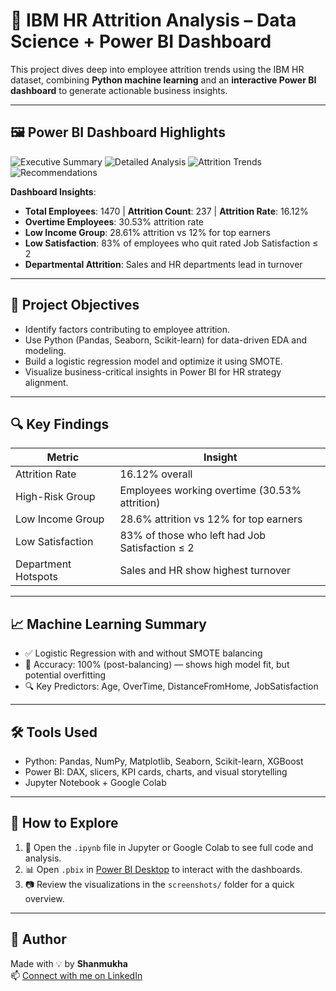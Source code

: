 
# 🧠 IBM HR Attrition Analysis – Data Science + Power BI Dashboard

This project dives deep into employee attrition trends using the IBM HR dataset, combining **Python machine learning** and an **interactive Power BI dashboard** to generate actionable business insights.

---

## 🖼️ Power BI Dashboard Highlights

![Executive Summary](screenshots/Screenshot1.png)
![Detailed Analysis](screenshots/Screenshot2.png)
![Attrition Trends](screenshots/Screenshot3.png)
![Recommendations](screenshots/Screenshot4.png)

**Dashboard Insights**:
- **Total Employees**: 1470 | **Attrition Count**: 237 | **Attrition Rate**: 16.12%
- **Overtime Employees**: 30.53% attrition rate
- **Low Income Group**: 28.61% attrition vs 12% for top earners
- **Low Satisfaction**: 83% of employees who quit rated Job Satisfaction ≤ 2
- **Departmental Attrition**: Sales and HR departments lead in turnover

---

## 🎯 Project Objectives

- Identify factors contributing to employee attrition.
- Use Python (Pandas, Seaborn, Scikit-learn) for data-driven EDA and modeling.
- Build a logistic regression model and optimize it using SMOTE.
- Visualize business-critical insights in Power BI for HR strategy alignment.

---

## 🔍 Key Findings

| Metric | Insight |
|--------|---------|
| Attrition Rate | 16.12% overall |
| High-Risk Group | Employees working overtime (30.53% attrition) |
| Low Income Group | 28.6% attrition vs 12% for top earners |
| Low Satisfaction | 83% of those who left had Job Satisfaction ≤ 2 |
| Department Hotspots | Sales and HR show highest turnover |

---

## 📈 Machine Learning Summary

- ✅ Logistic Regression with and without SMOTE balancing
- 🎯 Accuracy: 100% (post-balancing) — shows high model fit, but potential overfitting
- 🔍 Key Predictors: Age, OverTime, DistanceFromHome, JobSatisfaction


---

## 🛠️ Tools Used

- Python: Pandas, NumPy, Matplotlib, Seaborn, Scikit-learn, XGBoost
- Power BI: DAX, slicers, KPI cards, charts, and visual storytelling
- Jupyter Notebook + Google Colab

---

## 🚀 How to Explore

1. 🔎 Open the `.ipynb` file in Jupyter or Google Colab to see full code and analysis.
2. 📊 Open `.pbix` in [Power BI Desktop](https://powerbi.microsoft.com/en-us/desktop/) to interact with the dashboards.
3. 📷 Review the visualizations in the `screenshots/` folder for a quick overview.

---

## 🙌 Author

Made with 💡 by **Shanmukha**  
📫 [Connect with me on LinkedIn](linkedin.com/in/shanmukha-kuppam-15b04a301)  



